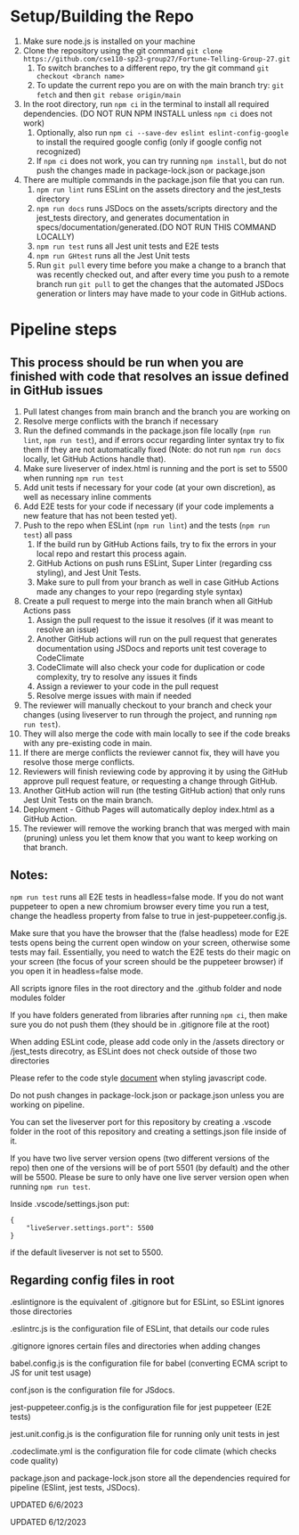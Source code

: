 # Setup/Building the Repo

1. Make sure node.js is installed on your machine
2. Clone the repository using the git command ```git clone https://github.com/cse110-sp23-group27/Fortune-Telling-Group-27.git```
   1. To switch branches to a different repo, try the git command ```git checkout <branch name>```
   2. To update the current repo you are on with the main branch try: ```git fetch``` and then ```git rebase origin/main```
3. In the root directory, run ```npm ci``` in the terminal to install all required dependencies. (DO NOT RUN NPM INSTALL unless `npm ci` does not work)
   1. Optionally, also run ```npm ci --save-dev eslint eslint-config-google``` to install the required google config (only if google config not recognized)
   2. If ```npm ci``` does not work, you can try running `npm install`, but do not push the changes made in package-lock.json or package.json
4. There are multiple commands in the package.json file that you can run.
   1. ```npm run lint``` runs ESLint on the assets directory and the jest_tests directory
   2. ```npm run docs``` runs JSDocs on the assets/scripts directory and the jest_tests directory, and generates documentation in specs/documentation/generated.(DO NOT RUN THIS COMMAND LOCALLY)
   3. ```npm run test``` runs all Jest unit tests and E2E tests
   4. ```npm run GHtest``` runs all the Jest Unit tests
   5. Run `git pull` every time before you make a change to a branch that was recently checked out, and after every time you push to a remote branch run `git pull` to get the changes that the automated JSDocs generation or linters may have made to your code in GitHub actions.

# Pipeline steps
## This process should be run when you are finished with code that resolves an issue defined in GitHub issues


1. Pull latest changes from main branch and the branch you are working on
2. Resolve merge conflicts with the branch if necessary
4. Run the defined commands in the package.json file locally (```npm run lint```, `npm run test`), and if errors occur regarding linter syntax try to fix them if they are not automatically fixed (Note: do not run ```npm run docs``` locally, let GitHub Actions handle that).
5. Make sure liveserver of index.html is running and the port is set to 5500 when running `npm run test`
6. Add unit tests if necessary for your code (at your own discretion), as well as necessary inline comments
7. Add E2E tests for your code if necessary (if your code implements a new feature that has not been tested yet).
8. Push to the repo when ESLint (`npm run lint`) and the tests (`npm run test`) all pass
   1. If the build run by GitHub Actions fails, try to fix the errors in your local repo and restart this process again.
   2. GitHub Actions on push runs ESLint, Super Linter (regarding css styling), and Jest Unit Tests.
   3. Make sure to pull from your branch as well in case GitHub Actions made any changes to your repo (regarding style syntax)
9. Create a pull request to merge into the main branch when all GitHub Actions pass
   1. Assign the pull request to the issue it resolves (if it was meant to resolve an issue)
   2. Another GitHub actions will run on the pull request that generates documentation using JSDocs and reports unit test coverage to CodeClimate 
   3. CodeClimate will also check your code for duplication or code complexity, try to resolve any issues it finds
   5. Assign a reviewer to your code in the pull request
   6. Resolve merge issues with main if needed
10. The reviewer will manually checkout to your branch and check your changes (using liveserver to run through the project, and running `npm run test`).
11. They will also merge the code with main locally to see if the code breaks with any pre-existing code in main.
12. If there are merge conflicts the reviewer cannot fix, they will have you resolve those merge conflicts.
13. Reviewers will finish reviewing code by approving it by using the GitHub approve pull request feature, or requesting a change through GitHub.
14. Another GitHub action will run (the testing GitHub action) that only runs Jest Unit Tests on the main branch.
15. Deployment - Github Pages will automatically deploy index.html as a GitHub Action.
16. The reviewer will remove the working branch that was merged with main (pruning) unless you let them know that you want to keep working on that branch.

## Notes:

`npm run test` runs all E2E tests in headless=false mode. If you do not want puppeteer to open a new chromium browser every time you run a test, change the headless property from false to true in jest-puppeteer.config.js.

Make sure that you have the browser that the (false headless) mode for E2E tests opens being the current open window on your screen, otherwise some tests may fail. Essentially, you need to watch the E2E tests do their magic on your screen (the focus of your screen should be the puppeteer browser) if you open it in headless=false mode. 

All scripts ignore files in the root directory and the .github folder and node modules folder

If you have folders generated from libraries after running `npm ci`, then make sure you do not push them (they should be in .gitignore file at the root)

When adding ESLint code, please add code only in the /assets directory or /jest_tests direcotry, as ESLint does not check outside of those two directories

Please refer to the code style [document](/specs/documentation/codestyle.md) when styling javascript code.

Do not push changes in package-lock.json or package.json unless you are working on pipeline.

You can set the liveserver port for this repository by creating a .vscode folder in the root of this repository and creating a settings.json file inside of it. 

If you have two live server version opens (two different versions of the repo) then one of the versions will be of port 5501 (by default) and the other will be 5500. Please be sure to only have one live server version open when running `npm run test`.

Inside .vscode/settings.json put:

```
{
    "liveServer.settings.port": 5500
}
```

if the default liveserver is not set to 5500.

## Regarding config files in root

.eslintignore is the equivalent of .gitignore but for ESLint, so ESLint ignores those directories

.eslintrc.js is the configuration file of ESLint, that details our code rules

.gitignore ignores certain files and directories when adding changes

babel.config.js is the configuration file for babel (converting ECMA script to JS for unit test usage)

conf.json is the configuration file for JSdocs.

jest-puppeteer.config.js is the configuration file for jest puppeteer (E2E tests)

jest.unit.config.js is the configuration file for running only unit tests in jest

.codeclimate.yml is the configuration file for code climate (which checks code quality)

package.json and package-lock.json store all the dependencies required for pipeline (ESlint, jest tests, JSDocs).

UPDATED 6/6/2023

UPDATED 6/12/2023

